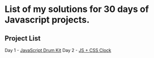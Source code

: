 # List of my solutions for 30 days of Javascript projects.

## Project List
Day 1 - [JavaScript Drum Kit](./Day%201%20-%20JS%20Drum%20Kit)
Day 2 - [JS + CSS Clock](./Day%202%20-%20JS%20+%20CSS%20Clock)